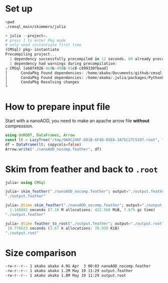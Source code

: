 # Set up
```bash
>pwd
./cmsql_main/skimmers/julia
```
```julia
> julia --project=.
# press ] to enter Pkg mode
# only need instantiate first time
(CMSql) pkg> instantiate
Precompiling project...
  1 dependency successfully precompiled in 12 seconds. 60 already precompiled.
  1 dependency had warnings during precompilation:
┌ CMSql [eb8f4926-4e9b-498b-91c8-c899330fbaad]
│      CondaPkg Found dependencies: /home/akako/Documents/github/cmsql_main/skimmers/julia/CondaPkg.toml
│      CondaPkg Found dependencies: /home/akako/.julia/packages/PythonCall/1f5yE/CondaPkg.toml
│      CondaPkg Resolving changes
└
```

# How to prepare input file
Start with a nanoAOD, you need to make an apache arrow file **without** compression.

```julia
using UnROOT, DataFrames, Arrow
const lt = LazyTree("/tmp/0A0C246F-D01B-6F4D-85E6-3A75C27C5197.root", "Events");
df = DataFrame(lt; copycols=false)
Arrow.write("./nanoAOD_nocomp.feather", df)
```

# Skim from feather and back to `.root`

```julia
julia> using CMSql

julia> skim_feather("./nanoAOD_nocomp.feather"; output="./output.feather")
"./output.feather"

julia> @time skim_feather("./nanoAOD_nocomp.feather"; output="./output.feather")
  1.146882 seconds (7.18 M allocations: 422.560 MiB, 7.67% gc time)
"./output.feather"

julia> @time feather_to_root("./output.feather"; output="./output.root")
 10.776623 seconds (3.67 k allocations: 70.930 KiB)
"./output.root"
```

# Size comparison

```bash
-rw-r--r-- 1 akako akako 4.9G Apr  3 00:03 nanoAOD_nocomp.feather
-rw-r--r-- 1 akako akako 1.2M May 19 11:29 output.feather
-rw-r--r-- 1 akako akako 1.8M May 19 11:29 output.root
```

